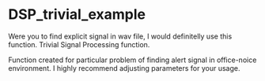 # DSP_trivial_example
Were you to find explicit signal in wav file, I would definitelly use this function. Trivial Signal Processing function.

Function created for particular problem of finding alert signal in office-noice environment. I highly recommend adjusting parameters for your usage.
